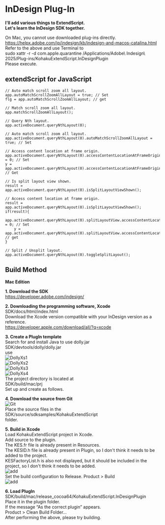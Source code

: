 # InDesign Plug-In

**I'll add various things to ExtendScript.**
<br>**Let's learn the InDesign SDK together.**

On Mac, you cannot use downloaded plug-ins directly.<br>
https://helpx.adobe.com/jp/indesign/kb/indesign-and-macos-catalina.html<br>
Refer to the above and use Terminal to<br>
sudo xattr -r -d com.apple.quarantine /Applications/Adobe\ Indesign\ 2025/Plug-ins/KohakuExtendScript.InDesignPlugin<br>
Please execute.

## extendScript for JavaScript
```
// Auto match scroll zoom all layout. 
app.autoMatchScrollZoomAllLayout = true; // Set
flg = app.autoMatchScrollZoomAllLayout; // get

// Match scroll zoom all layout.
app.matchScrollZoomAllLayout();

// Query Nth layout. 
app.activeDocument.queryNthLayout(0);

// Auto match scroll zoom all layout.
app.activeDocument.queryNthLayout(0).autoMatchScrollZoomAllLayout = true; // Set

// Access content location at frame origin.
app.activeDocument.queryNthLayout(0).accessContentLocationAtFrameOriginX = 0; // Set
y = app.activeDocument.queryNthLayout(0).accessContentLocationAtFrameOriginY;  // Get

// Is split layout view shown.
result = app.activeDocument.queryNthLayout(0).isSplitLayoutViewShown();

// Access content location at frame origin.
result = app.activeDocument.queryNthLayout(0).isSplitLayoutViewShown();
if(result){
    app.activeDocument.queryNthLayout(0).splitLayoutView.accessContentLocationAtFrameOriginX = 0; // Set
    y = app.activeDocument.queryNthLayout(0).splitLayoutView.accessContentLocationAtFrameOriginY; // get
}

// Split / Unsplit layout.
app.activeDocument.queryNthLayout(0).toggleSplitLayout();
```

## Build Method
**Mac Edition**

**1. Download the SDK**<br>
https://developer.adobe.com/indesign/

**2. Downloading the programming software, Xcode**<br>
SDK/docs/html/index.html<br>
Download the Xcode version compatible with your InDesign version as a reference.<br>
https://developer.apple.com/download/all/?q=xcode

**3. Create a PlugIn template**<br>
Search for and install Java to use dolly.jar<br>
SDK/devtools/dolly/dolly.jar<br>
use<br>
![DollyXs1](https://github.com/user-attachments/assets/51c2d74e-a4fd-4f59-a0a3-be12664886b3)<br>
![DollyXs2](https://github.com/user-attachments/assets/f3217a76-ae24-4900-91de-70192542722d)<br>
![DollyXs3](https://github.com/user-attachments/assets/c1529862-f564-44c9-a7ff-ed72d327351a)<br>
![DollyXs4](https://github.com/user-attachments/assets/7b38b6ef-65c6-4e59-ad6f-f8037bfc5478)<br>
The project directory is located at<br>
SDK/build/mac/prj<br>
Set up and create as follows.

**4. Download the source from Git**<br>
![Git](https://github.com/user-attachments/assets/5157f513-096f-4e2e-b471-af644948e97c)<br>
Place the source files in the<br>
SDK/source/sdksamples/KohakuExtendScript<br>
folder.

**5. Build in Xcode**<br>
Load KohakuExtendScript project in Xcode.<br>
Add source to the plugin.<br>
The KES.fr file is already present in Resources.<br>
The KESID.h file is already present in Plugin, so I don't think it needs to be added to the project.<br>
KESFactoryList.h is also not displayed, but it should be included in the project, so I don't think it needs to be added.<br>
![add](https://github.com/user-attachments/assets/b59fa0ad-5317-4d33-a50c-fb83f53aa459)&nbsp;  
Set the build configuration to Release.
Product > Build<br>
![add](https://github.com/user-attachments/assets/f8f82811-aa80-45e3-a15b-3938aa53e278)

**6. Load PlugIn**<br>
SDK/build/mac/release_cocoa64/KohakuExtendScript.InDesignPlugin<br>
Place it in the plugin folder.<br>
If the message “As the correct plugin” appears.<br>
Product > Clean Build Folder...<br>
After performing the above, please try building.
